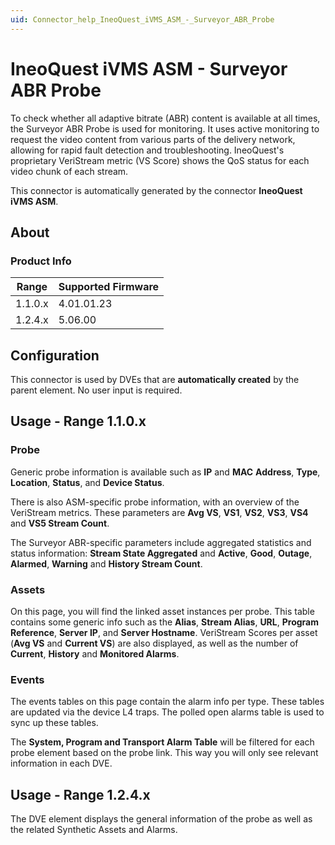 ```yaml
---
uid: Connector_help_IneoQuest_iVMS_ASM_-_Surveyor_ABR_Probe
---
```


# IneoQuest iVMS ASM - Surveyor ABR Probe

To check whether all adaptive bitrate (ABR) content is available at all times, the Surveyor ABR Probe is used for monitoring. It uses active monitoring to request the video content from various parts of the delivery network, allowing for rapid fault detection and troubleshooting. IneoQuest's proprietary VeriStream metric (VS Score) shows the QoS status for each video chunk of each stream.

This connector is automatically generated by the connector **IneoQuest iVMS ASM**.

## About

### Product Info

| Range     | Supported Firmware     |
|-----------|------------------------|
| 1.1.0.x   | 4.01.01.23             |
| 1.2.4.x   | 5.06.00                |

## Configuration

This connector is used by DVEs that are **automatically created** by the parent element. No user input is required.

## Usage - Range 1.1.0.x

### Probe

Generic probe information is available such as **IP** and **MAC** **Address**, **Type**, **Location**, **Status**, and **Device Status**.

There is also ASM-specific probe information, with an overview of the VeriStream metrics. These parameters are **Avg VS**, **VS1**, **VS2**, **VS3**, **VS4** and **VS5 Stream Count**.

The Surveyor ABR-specific parameters include aggregated statistics and status information: **Stream State Aggregated** and **Active**, **Good**, **Outage**, **Alarmed**, **Warning** and **History Stream Count**.

### Assets

On this page, you will find the linked asset instances per probe. This table contains some generic info such as the **Alias**, **Stream Alias**, **URL**, **Program Reference**, **Server IP**, and **Server Hostname**. VeriStream Scores per asset (**Avg VS** and **Current VS**) are also displayed, as well as the number of **Current**, **History** and **Monitored Alarms**.

### Events

The events tables on this page contain the alarm info per type. These tables are updated via the device L4 traps. The polled open alarms table is used to sync up these tables.

The **System, Program and Transport Alarm Table** will be filtered for each probe element based on the probe link. This way you will only see relevant information in each DVE.

## Usage - Range 1.2.4.x

The DVE element displays the general information of the probe as well as the related Synthetic Assets and Alarms.
